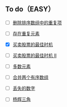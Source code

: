 ## To do（EASY）
- [ ] [删除排序数组中的重复项](https://leetcode-cn.com/problems/remove-duplicates-from-sorted-array)
- [ ] [存在重复元素](https://leetcode-cn.com/problems/contains-duplicate)
- [x] [买卖股票的最佳时机](https://leetcode-cn.com/problems/best-time-to-buy-and-sell-stock)
- [ ] [买卖股票的最佳时机 II](https://leetcode-cn.com/problems/best-time-to-buy-and-sell-stock-ii)
- [ ] [多数元素](https://leetcode-cn.com/problems/majority-element)
- [ ] [合并两个有序数组](https://leetcode-cn.com/problems/merge-sorted-array)
- [ ] [丢失的数字](https://leetcode-cn.com/problems/missing-number)
- [ ] [杨辉三角]()

